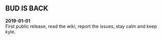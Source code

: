 ## BUD IS BACK

**2019-01-01**  
First public release,
read the wiki, 
report the issues, 
stay calm and keep kyle.

